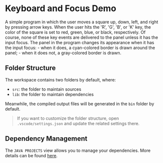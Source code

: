 # Keyboard and Focus Demo

A simple program in which the user moves a square up, down, left, and right by pressing arrow keys. When the user hits the 'R', 'G', 'B', or 'K' key, the color of the square is set to red, green, blue, or black, respectively. Of course, none of these key events
are delivered to the panel unless it has the input focus. The panel in the program changes its appearance when it has the input focus:
    - when it does, a cyan-colored border is drawn around the panel; 
    - when it does not, a gray-colored border is drawn. 

## Folder Structure

The workspace contains two folders by default, where:

- `src`: the folder to maintain sources
- `lib`: the folder to maintain dependencies

Meanwhile, the compiled output files will be generated in the `bin` folder by default.

> If you want to customize the folder structure, open `.vscode/settings.json` and update the related settings there.

## Dependency Management

The `JAVA PROJECTS` view allows you to manage your dependencies. More details can be found [here](https://github.com/microsoft/vscode-java-dependency#manage-dependencies).
